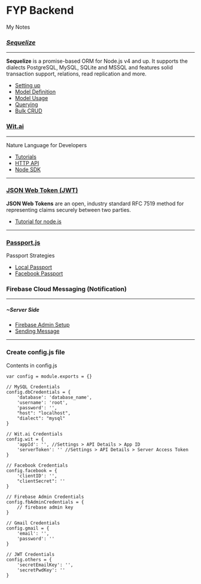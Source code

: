 # FYP Backend
My Notes

### [*Sequelize*](http://docs.sequelizejs.com/)
***
**Sequelize** is a promise-based ORM for Node.js v4 and up. It supports the dialects PostgreSQL, MySQL, SQLite and MSSQL and features solid transaction support, relations, read replication and more.
+ [Setting up](http://docs.sequelizejs.com/manual/installation/getting-started)
+ [Model Definition](http://docs.sequelizejs.com/manual/tutorial/models-definition.html)
+ [Model Usage](http://docs.sequelizejs.com/manual/tutorial/models-usage.html)
+ [Querying](http://docs.sequelizejs.com/manual/tutorial/querying.html)
+ [Bulk CRUD](http://docs.sequelizejs.com/manual/tutorial/instances.html)

### [Wit.ai](https://wit.ai/)
***
Nature Language for Developers
- [Tutorials](https://wit.ai/docs/recipes)
- [HTTP API](https://wit.ai/docs/http/20170307#put--entities-:entity-id-link)
- [Node SDK](https://github.com/wit-ai/node-wit)

***
### [JSON Web Token (JWT)](https://jwt.io/)
**JSON Web Tokens** are an open, industry standard RFC 7519 method for representing claims securely between two parties.
- [Tutorial for node.js](https://www.sitepoint.com/using-json-web-tokens-node-js/)

***
### [Passport.js](http://passportjs.org)
Passport Strategies
- [Local Passport](https://www.npmjs.com/package/passport-local)
- [Facebook Passport](https://www.npmjs.com/package/passport-facebook-token)


### Firebase Cloud Messaging (Notification)
***
##### ~Server Side
- [Firebase Admin Setup](https://firebase.google.com/docs/admin/setup)
- [Sending Message](https://firebase.google.com/docs/cloud-messaging/admin/send-messages)
***
### Create config.js file
Contents in config.js

```
var config = module.exports = {}

// MySQL Credentials
config.dbCredentials = {
    'database': 'database_name',
    'username': 'root',
    'password': '',
    "host": "localhost",
    "dialect": "mysql"
}

// Wit.ai Credentials
config.wit = {
    'appId': '', //Settings > API Details > App ID
    'serverToken': '' //Settings > API Details > Server Access Token
}

// Facebook Credentials
config.facebook = {
    'clientID': '',
    "clientSecret": ''
}

// Firebase Admin Credentials
config.fbAdminCredentials = {
    // firebase admin key
}

// Gmail Credentials
config.gmail = {
    'email': '',
    'password': ''
}

// JWT Credentials
config.others = {
    'secretEmailKey': '',
    'secretPwdKey': ''
}
```